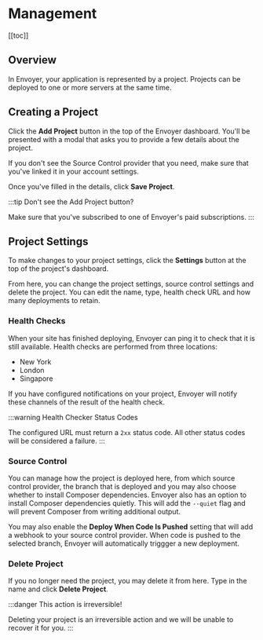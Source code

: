 # Management

[[toc]]

## Overview

In Envoyer, your application is represented by a project. Projects can be deployed to one or more servers at the same time.

## Creating a Project

Click the **Add Project** button in the top of the Envoyer dashboard. You'll be presented with a modal that asks you to provide a few details about the project.

If you don't see the Source Control provider that you need, make sure that you've linked it in your account settings.

Once you've filled in the details, click **Save Project**.

:::tip Don't see the Add Project button?

Make sure that you've subscribed to one of Envoyer's paid subscriptions.
:::

## Project Settings

To make changes to your project settings, click the **Settings** button at the top of the project's dashboard.

From here, you can change the project settings, source control settings and delete the project. You can edit the name, type, health check URL and how many deployments to retain.

### Health Checks

When your site has finished deploying, Envoyer can ping it to check that it is still available. Health checks are performed from three locations:

- New York
- London
- Singapore

If you have configured notifications on your project, Envoyer will notify these channels of the result of the health check.

:::warning Health Checker Status Codes

The configured URL must return a `2xx` status code. All other status codes will be considered a failure.
:::

### Source Control

You can manage how the project is deployed here, from which source control provider, the branch that is deployed and you may also choose whether to install Composer dependencies. Envoyer also has an option to install Composer dependencies quietly. This will add the `--quiet` flag and will prevent Composer from writing additional output.

You may also enable the **Deploy When Code Is Pushed** setting that will add a webhook to your source control provider. When code is pushed to the selected branch, Envoyer will automatically triggger a new deployment.

### Delete Project

If you no longer need the project, you may delete it from here. Type in the name and click **Delete Project**.

:::danger This action is irreversible!

Deleting your project is an irreversible action and we will be unable to recover it for you.
:::
